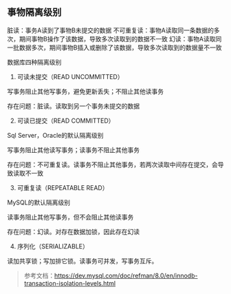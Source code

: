 事物隔离级别
-

脏读：事务A读到了事物B未提交的数据
不可重复读：事物A读取同一条数据的多次，期间事物B操作了该数据，导致多次读取到的数据不一致
幻读：事物A读取同一批数据多次，期间事物B插入或删除了该数据，导致多次读取到的数据量不一致

数据库四种隔离级别

1. 可读未提交（READ UNCOMMITTED）

写事务阻止其他写事务，避免更新丢失；不阻止其他读事务

存在问题：脏读。读取到另一个事务未提交的数据

2. 可读已提交（READ COMMITTED）

Sql Server，Oracle的默认隔离级别

写事务阻止其他读写事务；读事务不阻止其他事务

存在问题：不可重复读。读事务不阻止其他事务，若两次读取中间存在提交，会导致读取不一致

3. 可重复读（REPEATABLE READ）

MySQL的默认隔离级别

读事务阻止其他写事务，但不会阻止其他读事务

存在问题：幻读。对存在数据加锁，因此存在幻读

4. 序列化（SERIALIZABLE）

读加共享锁；写加排它锁。读事务可并发，写事务互斥。

> 参考文档：https://dev.mysql.com/doc/refman/8.0/en/innodb-transaction-isolation-levels.html